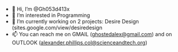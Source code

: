 - 👋 Hi, I’m @Gh053d413x
- 👀 I’m interested in Programming
- 🌱 I’m currently working on 2 projects: Desire Design (sites.google.com/view/desiredesign
- 📫 You can reach me on GMAIL (ghostedalex@gmail.com) and on OUTLOOK (alexander.phillips.col@scienceandtech.org)

<!---
Gh053d413x/Gh053d413x is a ✨ special ✨ repository because its `README.md` (this file) appears on your GitHub profile.
You can click the Preview link to take a look at your changes.
--->
